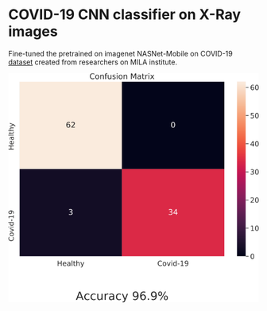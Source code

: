 # COVID-19 CNN classifier on X-Ray images

Fine-tuned the pretrained on imagenet NASNet-Mobile on COVID-19 
<a href="https://github.com/ieee8023/covid-chestxray-dataset/">dataset</a> created from researchers on MILA institute.

![Drag Racing](conf_mat.png)